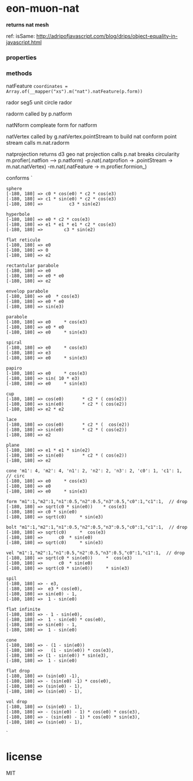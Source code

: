 # eon-muon-nat
**returns nat mesh**

ref: isSame: http://adripofjavascript.com/blog/drips/object-equality-in-javascript.html

### properties

### methods
natFeature
`coordinates = Array.of(__mapper("xs").m("nat").natFeature(p.form))`

rador
 seg5 unit circle rador
 
radorm
 called by p.natform
 
natNform
 compleate form for natform

natVertex
  called by g.natVertex.pointStream to build nat conform point stream
  calls m.nat.radorm
  
natprojection
  returns d3 geo nat projection
  calls p.nat
  breaks circularity m.profier(.natfion --> p.natform)
      -p.nat(.natprofion -> .pointStream -> m.nat.natVertex)
      -m.nat(.natFeature -> m.profier.formion_)

conforms
`   

    sphere
    [-180, 180] => c0 * cos(e0) * c2 * cos(e3)
    [-180, 180] => c1 * sin(e0) * c2 * cos(e3)
    [-180, 180] =>          c3 * sin(e2)

    hyperbole
    [-180, 180] => e0 * c2 * cos(e3)
    [-180, 180] => e1 * e1 * e1 * c2 * cos(e3)
    [-180, 180] =>        c3 * sin(e2)

    flat reticule
    [-180, 180] => e0
    [-180, 180] => 0
    [-180, 180] => e2

    rectantular parabole
    [-180, 180] => e0
    [-180, 180] => e0 * e0
    [-180, 180] => e2

    envelop parabole
    [-180, 180] => e0  * cos(e3)
    [-180, 180] => e0 * e0
    [-180, 180] => sin(e3)

    parabole
    [-180, 180] => e0     * cos(e3)
    [-180, 180] => e0 * e0
    [-180, 180] => e0     * sin(e3)

    spiral
    [-180, 180] => e0     * cos(e3)
    [-180, 180] => e3
    [-180, 180] => e0     * sin(e3)

    papiro
    [-180, 180] => e0     * cos(e3)
    [-180, 180] => sin( 10 * e3)
    [-180, 180] => e0     * sin(e3)

    cup
    [-180, 180] => cos(e0)       * c2 * ( cos(e2))
    [-180, 180] => sin(e0)       * c2 * ( cos(e2))
    [-180, 180] => e2 * e2

    lace
    [-180, 180] => cos(e0)       * c2 * (  cos(e2))
    [-180, 180] => sin(e0)       * c2 * ( cos(e2))
    [-180, 180] => e2

    plane
    [-180, 180] => e1 * e1 * sin(e2)
    [-180, 180] => sin(e0)       * c2 * ( cos(e2))
    [-180, 180] => e2

    cone 'm1': 4, 'm2': 4, 'n1': 2, 'n2': 2, 'n3': 2, 'c0': 1, 'c1': 1,  // circ
    [-180, 180] => e0     * cos(e3)
    [-180, 180] => e0
    [-180, 180] => e0     * sin(e3)

    form "m1":1,"m2":1,"n1":0.5,"n2":0.5,"n3":0.5,"c0":1,"c1":1,  // drop
    [-180, 180] => sqrt(c0 * sin(e0))    * cos(e3)
    [-180, 180] => c0 * sin(e0)
    [-180, 180] => sqrt(c0)     * sin(e3)

    bolt "m1":1,"m2":1,"n1":0.5,"n2":0.5,"n3":0.5,"c0":1,"c1":1,  // drop
    [-180, 180] => sqrt(c0)     *  cos(e3)
    [-180, 180] =>      c0  * sin(e0)
    [-180, 180] => sqrt(c0)     * sin(e3)

    vel "m1":1,"m2":1,"n1":0.5,"n2":0.5,"n3":0.5,"c0":1,"c1":1,  // drop
    [-180, 180] => sqrt(c0 * sin(e0))     *  cos(e3)
    [-180, 180] =>      c0  * sin(e0)
    [-180, 180] => sqrt(c0 * sin(e0))     * sin(e3)

    spil
    [-180, 180] => - e3,
    [-180, 180] =>  e3 * cos(e0),
    [-180, 180] => sin(e0) - 1,
    [-180, 180] =>  1 - sin(e0)

    flat infinite
    [-180, 180] => - 1 - sin(e0),
    [-180, 180] =>  1 - sin(e0) * cos(e0),
    [-180, 180] => sin(e0) - 1,
    [-180, 180] =>  1 - sin(e0)

    cone
    [-180, 180] => - (1 - sin(e0))
    [-180, 180] =>   (1 - sin(e0)) * cos(e3),
    [-180, 180] => (1 - sin(e0)) * sin(e3),
    [-180, 180] =>  1 - sin(e0)

    flat drop
    [-180, 180] => (sin(e0) -1),
    [-180, 180] => - (sin(e0) -1) * cos(e0),
    [-180, 180] => (sin(e0) - 1),
    [-180, 180] => (sin(e0) - 1),

    vol drop
    [-180, 180] => (sin(e0) - 1),
    [-180, 180] => - (sin(e0) - 1) * cos(e0) * cos(e3),
    [-180, 180] => - (sin(e0) - 1) * cos(e0) * sin(e3),
    [-180, 180] => (sin(e0) - 1),

    
`      
      
      
# license
MIT